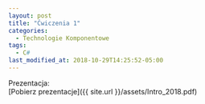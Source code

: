 ```yaml
---
layout: post
title: "Ćwiczenia 1"
categories:
  - Technologie Komponentowe
tags:
  - C#
last_modified_at: 2018-10-29T14:25:52-05:00
---
```


Prezentacja:<br/>
[Pobierz prezentacje]({{ site.url }}/assets/Intro_2018.pdf)<br/>

